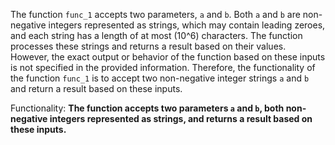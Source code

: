 The function `func_1` accepts two parameters, `a` and `b`. Both `a` and `b` are non-negative integers represented as strings, which may contain leading zeroes, and each string has a length of at most \(10^6\) characters. The function processes these strings and returns a result based on their values. However, the exact output or behavior of the function based on these inputs is not specified in the provided information. Therefore, the functionality of the function `func_1` is to accept two non-negative integer strings `a` and `b` and return a result based on these inputs.

Functionality: **The function accepts two parameters `a` and `b`, both non-negative integers represented as strings, and returns a result based on these inputs.**